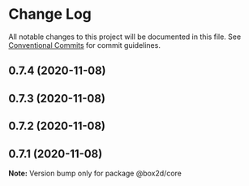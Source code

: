 # Change Log

All notable changes to this project will be documented in this file.
See [Conventional Commits](https://conventionalcommits.org) for commit guidelines.

## 0.7.4 (2020-11-08)



## 0.7.3 (2020-11-08)



## 0.7.2 (2020-11-08)



## 0.7.1 (2020-11-08)

**Note:** Version bump only for package @box2d/core
